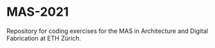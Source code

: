 # MAS-2021

Repository for coding exercises for the MAS in Architecture and Digital Fabrication at ETH Zürich.
